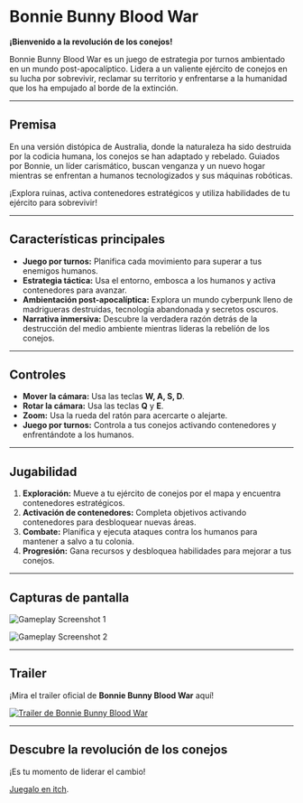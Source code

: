 # Bonnie Bunny Blood War

**¡Bienvenido a la revolución de los conejos!**

Bonnie Bunny Blood War es un juego de estrategia por turnos ambientado en un mundo post-apocalíptico. Lidera a un valiente ejército de conejos en su lucha por sobrevivir, reclamar su territorio y enfrentarse a la humanidad que los ha empujado al borde de la extinción.

---

## Premisa

En una versión distópica de Australia, donde la naturaleza ha sido destruida por la codicia humana, los conejos se han adaptado y rebelado. Guiados por Bonnie, un líder carismático, buscan venganza y un nuevo hogar mientras se enfrentan a humanos tecnologizados y sus máquinas robóticas.

¡Explora ruinas, activa contenedores estratégicos y utiliza habilidades de tu ejército para sobrevivir!

---

## Características principales

- **Juego por turnos:** Planifica cada movimiento para superar a tus enemigos humanos.
- **Estrategia táctica:** Usa el entorno, embosca a los humanos y activa contenedores para avanzar.
- **Ambientación post-apocalíptica:** Explora un mundo cyberpunk lleno de madrigueras destruidas, tecnología abandonada y secretos oscuros.
- **Narrativa inmersiva:** Descubre la verdadera razón detrás de la destrucción del medio ambiente mientras lideras la rebelíón de los conejos.

---

## Controles

- **Mover la cámara:** Usa las teclas **W, A, S, D**.
- **Rotar la cámara:** Usa las teclas **Q** y **E**.
- **Zoom:** Usa la rueda del ratón para acercarte o alejarte.
- **Juego por turnos:** Controla a tus conejos activando contenedores y enfrentándote a los humanos.

---

## Jugabilidad

1. **Exploración:** Mueve a tu ejército de conejos por el mapa y encuentra contenedores estratégicos.
2. **Activación de contenedores:** Completa objetivos activando contenedores para desbloquear nuevas áreas.
3. **Combate:** Planifica y ejecuta ataques contra los humanos para mantener a salvo a tu colonia.
4. **Progresión:** Gana recursos y desbloquea habilidades para mejorar a tus conejos.

---

## Capturas de pantalla

![Gameplay Screenshot 1](#)

![Gameplay Screenshot 2](#)

---

## Trailer

¡Mira el trailer oficial de **Bonnie Bunny Blood War** aquí!

[![Trailer de Bonnie Bunny Blood War](https://img.youtube.com/vi/-yrQU1-xZ7k/0.jpg)](https://youtu.be/-yrQU1-xZ7k?si=c5UovxqCd0D9KAj4)

---

## Descubre la revolución de los conejos

¡Es tu momento de liderar el cambio!

[Juegalo en itch](https://a-la-fresh.itch.io/bonnie-bunny-blood). 

